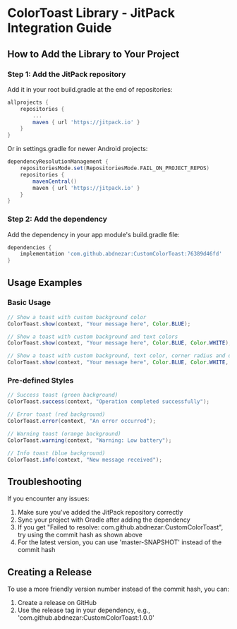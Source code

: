 # ColorToast Library - JitPack Integration Guide

## How to Add the Library to Your Project

### Step 1: Add the JitPack repository

Add it in your root build.gradle at the end of repositories:

```gradle
allprojects {
    repositories {
        ...
        maven { url 'https://jitpack.io' }
    }
}
```

Or in settings.gradle for newer Android projects:

```gradle
dependencyResolutionManagement {
    repositoriesMode.set(RepositoriesMode.FAIL_ON_PROJECT_REPOS)
    repositories {
        mavenCentral()
        maven { url 'https://jitpack.io' }
    }
}
```

### Step 2: Add the dependency

Add the dependency in your app module's build.gradle file:

```gradle
dependencies {
    implementation 'com.github.abdnezar:CustomColorToast:76389d46fd'
}
```

## Usage Examples

### Basic Usage
```java
// Show a toast with custom background color
ColorToast.show(context, "Your message here", Color.BLUE);

// Show a toast with custom background and text colors
ColorToast.show(context, "Your message here", Color.BLUE, Color.WHITE);

// Show a toast with custom background, text color, corner radius and duration
ColorToast.show(context, "Your message here", Color.BLUE, Color.WHITE, 15f, Toast.LENGTH_LONG);
```

### Pre-defined Styles
```java
// Success toast (green background)
ColorToast.success(context, "Operation completed successfully");

// Error toast (red background)
ColorToast.error(context, "An error occurred");

// Warning toast (orange background)
ColorToast.warning(context, "Warning: Low battery");

// Info toast (blue background)
ColorToast.info(context, "New message received");
```

## Troubleshooting

If you encounter any issues:

1. Make sure you've added the JitPack repository correctly
2. Sync your project with Gradle after adding the dependency
3. If you get "Failed to resolve: com.github.abdnezar:CustomColorToast", try using the commit hash as shown above
4. For the latest version, you can use 'master-SNAPSHOT' instead of the commit hash

## Creating a Release

To use a more friendly version number instead of the commit hash, you can:

1. Create a release on GitHub
2. Use the release tag in your dependency, e.g., 'com.github.abdnezar:CustomColorToast:1.0.0'
